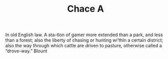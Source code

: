 ---
title: Chace A
letter: C
permalink: "/definitions/bld-chace-a.html"
body: In old English law. A sta-tlon of gamer more extended than a park, and less
  than a forest; also the liberty of chasing or hunting wi’thln a certain district;
  also the way through which cattle are driven to pasture, otherwise called a “drove-way.”
  Blount
published_at: '2018-07-07'
source: Black's Law Dictionary 2nd Ed (1910)
layout: post
---